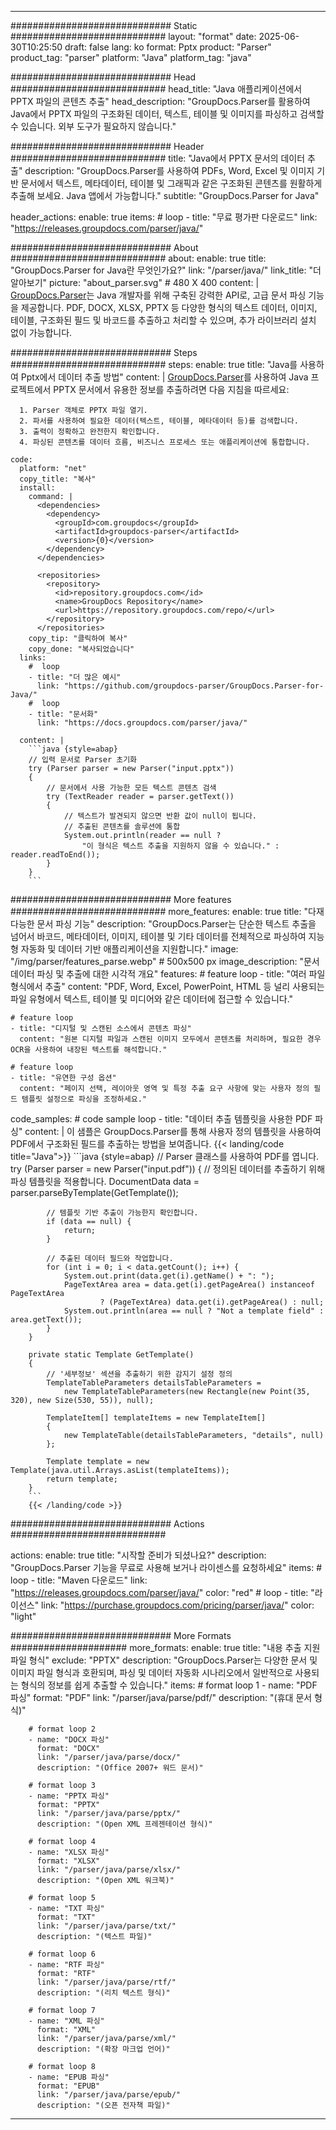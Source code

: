 


---
############################# Static ############################
layout: "format"
date:  2025-06-30T10:25:50
draft: false
lang: ko
format: Pptx
product: "Parser"
product_tag: "parser"
platform: "Java"
platform_tag: "java"

############################# Head ############################
head_title: "Java 애플리케이션에서 PPTX 파일의 콘텐츠 추출"
head_description: "GroupDocs.Parser를 활용하여 Java에서 PPTX 파일의 구조화된 데이터, 텍스트, 테이블 및 이미지를 파싱하고 검색할 수 있습니다. 외부 도구가 필요하지 않습니다."

############################# Header ############################
title: "Java에서 PPTX 문서의 데이터 추출" 
description: "GroupDocs.Parser를 사용하여 PDFs, Word, Excel 및 이미지 기반 문서에서 텍스트, 메타데이터, 테이블 및 그래픽과 같은 구조화된 콘텐츠를 원활하게 추출해 보세요. Java 앱에서 가능합니다."
subtitle: "GroupDocs.Parser for Java" 

header_actions:
  enable: true
  items:
    #  loop
    - title: "무료 평가판 다운로드"
      link: "https://releases.groupdocs.com/parser/java/"
      
############################# About ############################
about:
    enable: true
    title: "GroupDocs.Parser for Java란 무엇인가요?"
    link: "/parser/java/"
    link_title: "더 알아보기"
    picture: "about_parser.svg" # 480 X 400
    content: |
       [GroupDocs.Parser](/parser/java/)는 Java 개발자를 위해 구축된 강력한 API로, 고급 문서 파싱 기능을 제공합니다. PDF, DOCX, XLSX, PPTX 등 다양한 형식의 텍스트 데이터, 이미지, 테이블, 구조화된 필드 및 바코드를 추출하고 처리할 수 있으며, 추가 라이브러리 설치 없이 가능합니다.

############################# Steps ############################
steps:
    enable: true
    title: "Java를 사용하여 Pptx에서 데이터 추출 방법"
    content: |
      [GroupDocs.Parser](/parser/java/)를 사용하여 Java 프로젝트에서 PPTX 문서에서 유용한 정보를 추출하려면 다음 지침을 따르세요:
      
      1. Parser 객체로 PPTX 파일 열기.
      2. 파서를 사용하여 필요한 데이터(텍스트, 테이블, 메타데이터 등)를 검색합니다.
      3. 출력이 정확하고 완전한지 확인합니다.
      4. 파싱된 콘텐츠를 데이터 흐름, 비즈니스 프로세스 또는 애플리케이션에 통합합니다.
   
    code:
      platform: "net"
      copy_title: "복사"
      install:
        command: |
          <dependencies>
            <dependency>
              <groupId>com.groupdocs</groupId>
              <artifactId>groupdocs-parser</artifactId>
              <version>{0}</version>
            </dependency>
          </dependencies>

          <repositories>
            <repository>
              <id>repository.groupdocs.com</id>
              <name>GroupDocs Repository</name>
              <url>https://repository.groupdocs.com/repo/</url>
            </repository>
          </repositories>
        copy_tip: "클릭하여 복사"
        copy_done: "복사되었습니다"
      links:
        #  loop
        - title: "더 많은 예시"
          link: "https://github.com/groupdocs-parser/GroupDocs.Parser-for-Java/"
        #  loop
        - title: "문서화"
          link: "https://docs.groupdocs.com/parser/java/"
          
      content: |
        ```java {style=abap}
        // 입력 문서로 Parser 초기화
        try (Parser parser = new Parser("input.pptx"))
        {
            // 문서에서 사용 가능한 모든 텍스트 콘텐츠 검색
            try (TextReader reader = parser.getText())
            {
                // 텍스트가 발견되지 않으면 반환 값이 null이 됩니다.
                // 추출된 콘텐츠를 솔루션에 통합
                System.out.println(reader == null ? 
                    "이 형식은 텍스트 추출을 지원하지 않을 수 있습니다." : reader.readToEnd());
            }
        }
        ```            

############################# More features ############################
more_features:
  enable: true
  title: "다재다능한 문서 파싱 기능"
  description: "GroupDocs.Parser는 단순한 텍스트 추출을 넘어서 바코드, 메타데이터, 이미지, 테이블 및 기타 데이터를 전체적으로 파싱하여 지능형 자동화 및 데이터 기반 애플리케이션을 지원합니다."
  image: "/img/parser/features_parse.webp" # 500x500 px
  image_description: "문서 데이터 파싱 및 추출에 대한 시각적 개요"
  features:
    # feature loop
    - title: "여러 파일 형식에서 추출"
      content: "PDF, Word, Excel, PowerPoint, HTML 등 널리 사용되는 파일 유형에서 텍스트, 테이블 및 미디어와 같은 데이터에 접근할 수 있습니다."

    # feature loop
    - title: "디지털 및 스캔된 소스에서 콘텐츠 파싱"
      content: "원본 디지털 파일과 스캔된 이미지 모두에서 콘텐츠를 처리하며, 필요한 경우 OCR을 사용하여 내장된 텍스트를 해석합니다."

    # feature loop
    - title: "유연한 구성 옵션"
      content: "페이지 선택, 레이아웃 영역 및 특정 추출 요구 사항에 맞는 사용자 정의 필드 템플릿 설정으로 파싱을 조정하세요."
      
  code_samples:
    # code sample loop
    - title: "데이터 추출 템플릿을 사용한 PDF 파싱"
      content: |
        이 샘플은 GroupDocs.Parser를 통해 사용자 정의 템플릿을 사용하여 PDF에서 구조화된 필드를 추출하는 방법을 보여줍니다.
        {{< landing/code title="Java">}}
        ```java {style=abap}
        //  Parser 클래스를 사용하여 PDF를 엽니다.
        try (Parser parser = new Parser("input.pdf"))
        {
            // 정의된 데이터를 추출하기 위해 파싱 템플릿을 적용합니다.
            DocumentData data = parser.parseByTemplate(GetTemplate());

            // 템플릿 기반 추출이 가능한지 확인합니다.
            if (data == null) {
                return;
            }

            // 추출된 데이터 필드와 작업합니다.
            for (int i = 0; i < data.getCount(); i++) {
                System.out.print(data.get(i).getName() + ": ");
                PageTextArea area = data.get(i).getPageArea() instanceof PageTextArea
                        ? (PageTextArea) data.get(i).getPageArea() : null;
                System.out.println(area == null ? "Not a template field" : area.getText());
            }
        }

        private static Template GetTemplate()
        {
            // '세부정보' 섹션을 추출하기 위한 감지기 설정 정의
            TemplateTableParameters detailsTableParameters = 
                new TemplateTableParameters(new Rectangle(new Point(35, 320), new Size(530, 55)), null);

            TemplateItem[] templateItems = new TemplateItem[]
            {
                new TemplateTable(detailsTableParameters, "details", null)
            };

            Template template = new Template(java.util.Arrays.asList(templateItems));
            return template;
        }
        ```
        {{< /landing/code >}}


############################# Actions ############################

actions:
  enable: true
  title: "시작할 준비가 되셨나요?"
  description: "GroupDocs.Parser 기능을 무료로 사용해 보거나 라이센스를 요청하세요"
  items:
    #  loop
    - title: "Maven 다운로드"
      link: "https://releases.groupdocs.com/parser/java/"
      color: "red"
        #  loop
    - title: "라이선스"
      link: "https://purchase.groupdocs.com/pricing/parser/java/"
      color: "light"


############################# More Formats #####################
more_formats:
    enable: true
    title: "내용 추출 지원 파일 형식"
    exclude: "PPTX"
    description: "GroupDocs.Parser는 다양한 문서 및 이미지 파일 형식과 호환되며, 파싱 및 데이터 자동화 시나리오에서 일반적으로 사용되는 형식의 정보를 쉽게 추출할 수 있습니다."
    items: 
        # format loop 1
        - name: "PDF 파싱"
          format: "PDF"
          link: "/parser/java/parse/pdf/"
          description: "(휴대 문서 형식)"
          
        # format loop 2
        - name: "DOCX 파싱"
          format: "DOCX"
          link: "/parser/java/parse/docx/"
          description: "(Office 2007+ 워드 문서)"
          
        # format loop 3
        - name: "PPTX 파싱"
          format: "PPTX"
          link: "/parser/java/parse/pptx/"
          description: "(Open XML 프레젠테이션 형식)"
          
        # format loop 4
        - name: "XLSX 파싱"
          format: "XLSX"
          link: "/parser/java/parse/xlsx/"
          description: "(Open XML 워크북)"
          
        # format loop 5
        - name: "TXT 파싱"
          format: "TXT"
          link: "/parser/java/parse/txt/"
          description: "(텍스트 파일)"
          
        # format loop 6
        - name: "RTF 파싱"
          format: "RTF"
          link: "/parser/java/parse/rtf/"
          description: "(리치 텍스트 형식)"
          
        # format loop 7
        - name: "XML 파싱"
          format: "XML"
          link: "/parser/java/parse/xml/"
          description: "(확장 마크업 언어)"
          
        # format loop 8
        - name: "EPUB 파싱"
          format: "EPUB"
          link: "/parser/java/parse/epub/"
          description: "(오픈 전자책 파일)"
         
          

---